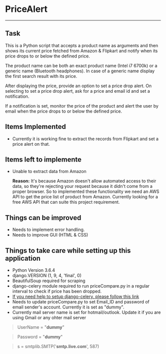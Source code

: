 ﻿# PriceAlert
------------------------------------------------------------------------------------------
## Task

This is a Python script that accepts a product name as arguments and then shows its current price fetched from Amazon & Flipkart and notify when its price drops to or below the defined price.

The product name can be both an exact product name (Intel i7 6700k) or a generic name (Bluetooth headphones). In case of a generic name display the first search result with its price.

After displaying the price, provide an option to set a price drop alert. On selecting to set a price drop alert, ask for a price and email id and set a notification.

If a notification is set, monitor the price of the product and alert the user by email when the price drops to or below the defined price.

## Items Implemented
- Currently it is working fine to extract the records from Flipkart and set a price alert on that.


## Items left to implemente
- Unable to extract data from Amazon

  **Reason:** It's because Amazon doesn't allow automated access to their data, so they're rejecting your request because it didn't come  from a proper browser. So to implemented these functionality we need an AWS API to get the price list of product from Amazon.
      Currently looking for a free AWS API that can suite this project requirement.

## Things can be improved
- Needs to implement error handling. 
- Needs to improve GUI (HTML & CSS)
 
## Things to take care while setting up this application
- Python Version    3.6.4
- django.VERSION   (1, 9, 4, 'final', 0)
- BeautifulSoup required for scraping 
- django-celery module required to run priceCompare.py in a regular interval to check if price has been dropped.
- [ If you need help to setup django-celery, please follow this link ](https://chase-seibert.github.io/blog/2010/07/09/djangocelery-quickstart-or-how-i-learned-to-stop-using-cron-and-love-celery.html)
- Needs to update priceCompare.py to set Email_ID and password of email sender's account. Currently it is set as "dummy". 
- Currently mail server name is set for hotmail/outlook. Update it if you are using Gmail or any ohter mail server
>	UserName = "**dummy**"

>	Password = "**dummy**"

> s = smtplib.SMTP('**smtp.live.com**', 587)
   
